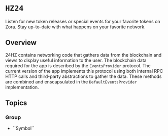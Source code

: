 # ``HZ24``

Listen for new token releases or special events for your favorite tokens on Zora. Stay up-to-date with what happens on your favorite network.  

## Overview

24HZ contains networking code that gathers data from the blockchain and views to display useful information to the user. The blockchain data required for the app is described by the ``EventsProvider`` protocol. The current version of the app implements this protocol using both internal RPC HTTP calls and third-party abstractions to gather the data. These methods are combined and enscapsulated in the ``DefaultEventsProvider`` implementation.

## Topics

### <!--@START_MENU_TOKEN@-->Group<!--@END_MENU_TOKEN@-->

- <!--@START_MENU_TOKEN@-->``Symbol``<!--@END_MENU_TOKEN@-->
